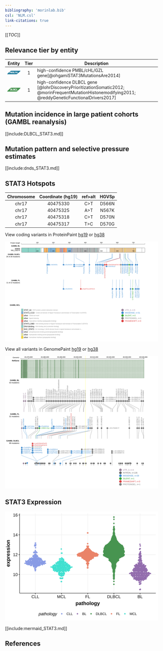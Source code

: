 ```yaml
---
bibliography: 'morinlab.bib'
csl: 'NLM.csl'
link-citations: true
---
```

[[_TOC_]]




## Relevance tier by entity

|Entity|Tier|Description                           |
|:------:|:----:|--------------------------------------|
|![PMBL](images/icons/PMBL_tier1.png)|1|high-confidence PMBL/cHL/GZL gene[@ohgamiSTAT3MutationsAre2014]|
|![DLBCL](images/icons/DLBCL_tier1.png) |1   |high-confidence DLBCL gene            [@lohrDiscoveryPrioritizationSomatic2012; @morinFrequentMutationHistonemodifying2011; @reddyGeneticFunctionalDrivers2017]|

## Mutation incidence in large patient cohorts (GAMBL reanalysis)

[[include:DLBCL_STAT3.md]]

## Mutation pattern and selective pressure estimates

[[include:dnds_STAT3.md]]

## STAT3 Hotspots

| Chromosome |Coordinate (hg19) | ref>alt | HGVSp | 
 | :---:| :---: | :--: | :---: |
| chr17 | 40475330 | C>T | D566N |
| chr17 | 40475325 | A>T | N567K |
| chr17 | 40475318 | C>T | D570N |
| chr17 | 40475317 | T>C | D570G |

View coding variants in ProteinPaint [hg19](https://morinlab.github.io/LLMPP/GAMBL/STAT3_protein.html)  or [hg38](https://morinlab.github.io/LLMPP/GAMBL/STAT3_protein_hg38.html)

![](images/proteinpaint/STAT3_NM_139276.svg)

View all variants in GenomePaint [hg19](https://morinlab.github.io/LLMPP/GAMBL/STAT3.html)  or [hg38](https://morinlab.github.io/LLMPP/GAMBL/STAT3_hg38.html)

![](images/proteinpaint/STAT3.svg)

## STAT3 Expression
![](images/gene_expression/STAT3_by_pathology.svg)
<!-- ORIGIN: ohgamiSTAT3MutationsAre2014 -->
<!-- DLBCL: ohgamiSTAT3MutationsAre2014 -->

[[include:mermaid_STAT3.md]]

## References


